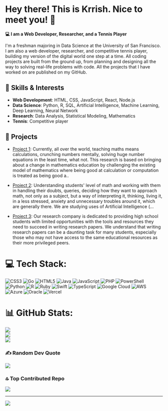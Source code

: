 # Hey there! This is Krrish. Nice to meet you! 👋

**💻 I am a Web Developer, Researcher, and a Tennis Player**

I'm a freshman majoring in Data Science at the University of San Francisco. I am also a web developer, researcher, and competitive tennis player, building my version of the digital world one step at a time. All coding projects are built from the ground up, from planning and designing all the way to solving real-life problems with code. All the projects that I have worked on are published on my GitHub.

## 🔧 Skills & Interests

- **Web Development**: HTML, CSS, JavaScript, React, Node.js
- **Data Science**: Python, R, SQL, Artificial Intelligence, Machine Learning, Deep Learning, Neural Network
- **Research**: Data Analysis, Statistical Modeling, Mathematics
- **Tennis**: Competitive player

## 🌟 Projects

- [Project 1](https://www.researchgate.net/publication/369228544_Evolutionary_Perspective_for_Developing_Beyond_Abacus): Currently, all over the world, teaching maths means calculations, crunching numbers mentally, solving huge number equations in the least time, what not. This research is based on bringing about a change in mathematics education by challenging the existing model of mathematics where being good at calculation or computation is treated as being good a..

- [Project 2](https://www.researchgate.net/publication/369228450_Maths_AI_Parallel_yet_intersecting?_tp=eyJjb250ZXh0Ijp7ImZpcnN0UGFnZSI6InByb2ZpbGUiLCJwYWdlIjoicHJvZmlsZSJ9fQ): Understanding students' level of math and working with them in handling their doubts, queries, deciding how they want to approach math, not only as a subject, but a way of interpreting it, thinking, living it, in a less stressed, anxiety and unnecessary troubles around it, which are generally there. We are studying uses of Artificial Intelligence (...

- [Project 3](https://www.forbes-research.com/): Our research company is dedicated to providing high school students with limited opportunities with the tools and resources they need to succeed in writing research papers. We understand that writing research papers can be a daunting task for many students, especially those who may not have access to the same educational resources as their more privileged peers.

# 💻 Tech Stack:
![CSS3](https://img.shields.io/badge/css3-%231572B6.svg?style=for-the-badge&logo=css3&logoColor=white) ![Go](https://img.shields.io/badge/go-%2300ADD8.svg?style=for-the-badge&logo=go&logoColor=white) ![HTML5](https://img.shields.io/badge/html5-%23E34F26.svg?style=for-the-badge&logo=html5&logoColor=white) ![Java](https://img.shields.io/badge/java-%23ED8B00.svg?style=for-the-badge&logo=openjdk&logoColor=white) ![JavaScript](https://img.shields.io/badge/javascript-%23323330.svg?style=for-the-badge&logo=javascript&logoColor=%23F7DF1E) ![PHP](https://img.shields.io/badge/php-%23777BB4.svg?style=for-the-badge&logo=php&logoColor=white) ![PowerShell](https://img.shields.io/badge/PowerShell-%235391FE.svg?style=for-the-badge&logo=powershell&logoColor=white) ![Python](https://img.shields.io/badge/python-3670A0?style=for-the-badge&logo=python&logoColor=ffdd54) ![R](https://img.shields.io/badge/r-%23276DC3.svg?style=for-the-badge&logo=r&logoColor=white) ![Ruby](https://img.shields.io/badge/ruby-%23CC342D.svg?style=for-the-badge&logo=ruby&logoColor=white) ![Swift](https://img.shields.io/badge/swift-F54A2A?style=for-the-badge&logo=swift&logoColor=white) ![TypeScript](https://img.shields.io/badge/typescript-%23007ACC.svg?style=for-the-badge&logo=typescript&logoColor=white) ![Google Cloud](https://img.shields.io/badge/GoogleCloud-%234285F4.svg?style=for-the-badge&logo=google-cloud&logoColor=white) ![AWS](https://img.shields.io/badge/AWS-%23FF9900.svg?style=for-the-badge&logo=amazon-aws&logoColor=white) ![Azure](https://img.shields.io/badge/azure-%230072C6.svg?style=for-the-badge&logo=microsoftazure&logoColor=white) ![Oracle](https://img.shields.io/badge/Oracle-F80000?style=for-the-badge&logo=oracle&logoColor=white) ![Vercel](https://img.shields.io/badge/vercel-%23000000.svg?style=for-the-badge&logo=vercel&logoColor=white)
# 📊 GitHub Stats:
![](https://github-readme-stats.vercel.app/api?username=krrishghindanii&theme=dark&hide_border=false&include_all_commits=true&count_private=true)<br/>
![](https://nirzak-streak-stats.vercel.app/?user=krrishghindanii&theme=dark&hide_border=false)<br/>
![](https://github-readme-stats.vercel.app/api/top-langs/?username=krrishghindanii&theme=dark&hide_border=false&include_all_commits=true&count_private=true&layout=compact)

### ✍️ Random Dev Quote
![](https://quotes-github-readme.vercel.app/api?type=horizontal&theme=radical)

### 🔝 Top Contributed Repo
![](https://github-contributor-stats.vercel.app/api?username=krrishghindanii&limit=5&theme=dark&combine_all_yearly_contributions=true)

---
[![](https://visitcount.itsvg.in/api?id=krrishghindanii&icon=0&color=0)](https://visitcount.itsvg.in)
